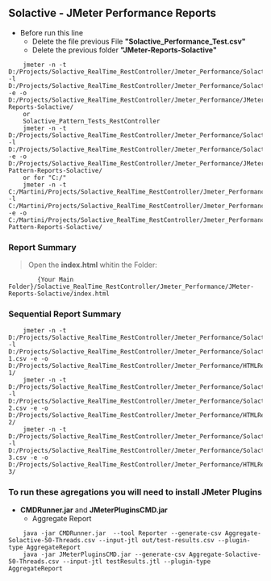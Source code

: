 ## Solactive  - JMeter Performance Reports
* Before run this line
	* Delete the file previous File **"Solactive_Performance_Test.csv"**
	* Delete the previous folder **"JMeter-Reports-Solactive"**
```
	jmeter -n -t D:/Projects/Solactive_RealTime_RestController/Jmeter_Performance/Solactive_Tests_RestController.jmx -l D:/Projects/Solactive_RealTime_RestController/Jmeter_Performance/Solactive_Performance_Test.csv -e -o D:/Projects/Solactive_RealTime_RestController/Jmeter_Performance/JMeter-Reports-Solactive/
	or
	Solactive_Pattern_Tests_RestController
	jmeter -n -t D:/Projects/Solactive_RealTime_RestController/Jmeter_Performance/Solactive_Pattern_Tests_RestController.jmx -l D:/Projects/Solactive_RealTime_RestController/Jmeter_Performance/Solactive_Pattern_Performance_Test.csv -e -o D:/Projects/Solactive_RealTime_RestController/Jmeter_Performance/JMeter-Pattern-Reports-Solactive/
	or for "C:/"
	jmeter -n -t C:/Martini/Projects/Solactive_RealTime_RestController/Jmeter_Performance/Solactive_Pattern_Tests_RestController.jmx -l C:/Martini/Projects/Solactive_RealTime_RestController/Jmeter_Performance/Solactive_Pattern_Performance_Test.csv -e -o C:/Martini/Projects/Solactive_RealTime_RestController/Jmeter_Performance/JMeter-Pattern-Reports-Solactive/

```


### Report Summary
> Open the **index.html** whitin the Folder: 
```
		{Your Main Folder}/Solactive_RealTime_RestController/Jmeter_Performance/JMeter-Reports-Solactive/index.html
```

### Sequential Report Summary
```
	jmeter -n -t D:/Projects/Solactive_RealTime_RestController/Jmeter_Performance/Solactive_Tests_RestController.jmx -l D:/Projects/Solactive_RealTime_RestController/Jmeter_Performance/Solactive_Performance_Test-1.csv -e -o D:/Projects/Solactive_RealTime_RestController/Jmeter_Performance/HTMLReports-1/
	jmeter -n -t D:/Projects/Solactive_RealTime_RestController/Jmeter_Performance/Solactive_Tests_RestController.jmx -l D:/Projects/Solactive_RealTime_RestController/Jmeter_Performance/Solactive_Performance_Test-2.csv -e -o D:/Projects/Solactive_RealTime_RestController/Jmeter_Performance/HTMLReports-2/
	jmeter -n -t D:/Projects/Solactive_RealTime_RestController/Jmeter_Performance/Solactive_Tests_RestController.jmx -l D:/Projects/Solactive_RealTime_RestController/Jmeter_Performance/Solactive_Performance_Test-3.csv -e -o D:/Projects/Solactive_RealTime_RestController/Jmeter_Performance/HTMLReports-3/
```

### To run these agregations you will need to install JMeter Plugins
* **CMDRunner.jar** and  **JMeterPluginsCMD.jar**
	* Aggregate Report
```
	java -jar CMDRunner.jar  --tool Reporter --generate-csv Aggregate-Solactive-50-Threads.csv --input-jtl out/test-results.csv --plugin-type AggregateReport
	java -jar JMeterPluginsCMD.jar --generate-csv Aggregate-Solactive-50-Threads.csv --input-jtl testResults.jtl --plugin-type AggregateReport
```